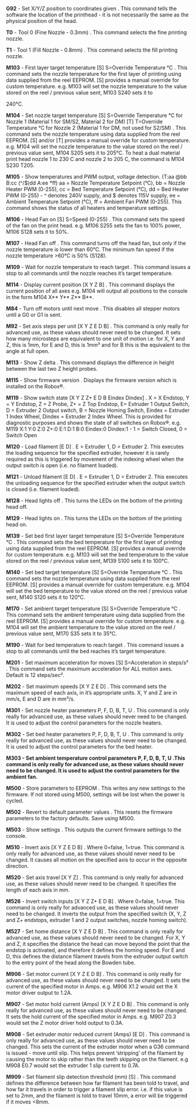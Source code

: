**G92** - Set X/Y/Z position to coordinates given . This command tells the software the location of the printhead - it is not necessarily the same as the physical position of the head.


**T0** - Tool 0 (Fine Nozzle - 0.3mm) . This command selects the fine printing nozzle.


**T1**  - Tool 1 (Fill Nozzle - 0.8mm) . This command selects the fill printing nozzle.


**M103** - First layer target temperature [S] S=Override Temperature °C . This command sets the nozzle temperature for the first layer of printing using data supplied from the reel EEPROM. [S] provides a manual override for custom temperature. e.g. M103 will set the nozzle temperature to the value stored on the reel / previous value sent, M103 S240 sets it to 

240°C.


**M104** - Set nozzle target temperature [S] S=Override Temperature °C for Nozzle 1 (Material 1 for SM/S2, Material 2 for DM) [T] T=Override Temperature °C for Nozzle 2 (Material 1 for DM, not used for S2/SM) . This command sets the nozzle temperature using data supplied from the reel EEPROM. [S] and/or [T] provides a manual override for custom temperature. e.g. M104 will set the nozzle temperature to the value stored on the reel / previous value sent, M104 S205 sets it to 205°C. To heat a dual material print head nozzle 1 to 230 C and nozzle 2 to 205 C, the command is M104 S230 T205.


**M105** - Show temperatures and PWM output, voltage detection. (T:aa @bb B:cc (^/$)dd A:ee *ff)  aa = Nozzle Temperature Setpoint (°C), bb = Nozzle Heater PWM (0-255), cc = Bed Temperature Setpoint (°C), dd = Bed Heater PWM (0-255) - ^ denotes 240V supply, and $ denotes 115V supply, ee = Ambient Temperature Setpoint (°C), ff = Ambient Fan PWM (0-255). This command shows the status of all heaters and temperature settings.


**M106** - Head Fan on [S] S=Speed (0-255) . This command sets the speed of the fan on the print head. e.g. M106 S255 sets the fan to 100% power, M106 S128 sets it to 50%.


**M107** - Head Fan off . This command turns off the head fan, but only if the nozzle temperature is lower than 60°C. The minimum fan speed if the nozzle temperature >60°C is 50% (S128).


**M109** - Wait for nozzle temperature to reach target . This command issues a stop to all commands until the nozzle reaches it’s target temperature.


**M114** - Display current position [X Y Z B] . This command displays the current position of all axes e.g. M104 will output all positions to the console in the form M104 X** Y** Z** B**.


**M84** - Turn off motors until next move . This disables all stepper motors until a G0 or G1 is sent.


**M92** - Set axis steps per unit [X Y Z E D B] . This command is only really for advanced use, as these values should never need to be changed. It sets how many microsteps are equivalent to one unit of motion i.e. for X, Y and Z, this is 1mm, for E and D, this is 1mm³ and for B this is the equivalent to the angle at full open.


**M113** - Show Z delta . This command displays the difference in height between the last two Z height probes.


**M115** - Show firmware version . Displays the firmware version which is installed on the Robox®.


**M119** - Show switch state [X Y Z Z+ E D B Eindex Dindex] . X = X Endstop, Y = Y Endstop, Z = Z Probe, Z+ = Z Top Endstop, E= Extruder 1 Output Switch, D = Extruder 2 Output  switch, B = Nozzle Homing Switch, Eindex = Extruder 1 Index Wheel, Dindex = Extruder 2 Index Wheel. This is provided for diagnostic purposes and shows the state of all switches on Robox®. e.g. M119 X:1 Y:0 Z:0 Z+:0 E:1 D:1 B:0 Eindex:0 Dindex:1 - 1 = Switch Closed, 0 = Switch Open


**M120** - Load filament [E D] . E = Extruder 1, D = Extruder 2. This executes the loading sequence for the specified extruder, however it is rarely required as this is triggered by movement of the indexing wheel when the output switch is open (i.e. no filament loaded).


**M121** - Unload filament [E D] . E = Extruder 1, D = Extruder 2. This executes the unloading sequence for the specified extruder when the output switch is closed (i.e. filament loaded).


**M128** - Head lights off . This turns the LEDs on the bottom of the printing head off.


**M129** - Head lights on . This turns the LEDs on the bottom of the printing head on.


**M139** - Set bed first layer target temperature [S] S=Override Temperature °C . This command sets the bed temperature for the first layer of printing using data supplied from the reel EEPROM. [S] provides a manual override for custom temperature. e.g. M103 will set the bed temperature to the value stored on the reel / previous value sent, M139 S100 sets it to 100°C.


**M140** - Set bed target temperature [S] S=Override Temperature °C . This command sets the nozzle temperature using data supplied from the reel EEPROM. [S] provides a manual override for custom temperature. e.g. M104 will set the bed temperature to the value stored on the reel / previous value sent, M140 S120 sets it to 120°C.


**M170** - Set ambient target temperature [S] S=Override Temperature °C . This command sets the ambient temperature using data supplied from the reel EEPROM. [S] provides a manual override for custom temperature. e.g. M104 will set the ambient temperature to the value stored on the reel / previous value sent, M170 S35 sets it to 35°C.


**M190** - Wait for bed temperature to reach target . This command issues a stop to all commands until the bed reaches it’s target temperature.


**M201** - Set maximum acceleration for moves [S] S=Acceleration in steps/s² . This command sets the maximum acceleration for ALL motion axes. Default is 12 steps/sec².


**M202** - Set maximum speeds [X Y Z E D] . This command sets the maximum speed of each axis, in it’s appropriate units. X, Y and Z are in mm/s, E and D are in mm³/s.


**M301** - Set nozzle heater parameters P, F, D, B, T, U . This command is only really for advanced use, as these values should never need to be changed. It is used to adjust the control parameters for the nozzle heaters.


**M302** - Set bed heater parameters P, F, D, B, T, U . This command is only really for advanced use, as these values should never need to be changed. It is used to adjust the control parameters for the bed heater.


**M303 - Set ambient temperature control parameters P, F, D, B, T, U .This command is only really for advanced use, as these values should never need to be changed. It is used to adjust the control parameters for the ambient fan.**


**M500** - Store parameters to EEPROM . This writes any new settings to the firmware. If not stored using M500, settings will be lost when the power is cycled.


**M502** - Revert to default parameter values . This resets the firmware parameters to the factory defaults. Save using M500.


**M503** - Show settings . This outputs the current firmware settings to the console.


**M510** - Invert axis [X Y Z E D B] . Where 0=false, 1=true. This command is only really for advanced use, as these values should never need to be changed. It causes all motion on the specified axis to occur in the opposite direction.


**M520** - Set axis travel [X Y Z] . This command is only really for advanced use, as these values should never need to be changed. It specifies the length of each axis in mm.


**M526** - Invert switch inputs [X Y Z Z+ E D B] . Where 0=false, 1=true. This command is only really for advanced use, as these values should never need to be changed. It inverts the output from the specified switch (X, Y, Z and Z+ endstops, extruder 1 and 2 output switches, nozzle homing switch).


**M527** -  Set home distance [X Y Z E D B] . This command is only really for advanced use, as these values should never need to be changed. For X, Y and Z, it specifies the distance the head can move beyond the point that the endstop is activated, and therefore it defines the homing speed. For E and D, this defines the distance filament travels from the extruder output switch to the entry point of the head along the Bowden tube.


**M906** - Set motor current [X Y Z E D B] . This command is only really for advanced use, as these values should never need to be changed. It sets the current of the specified motor in Amps. e.g. M906 X1.2 would set the X motor driver output to 1.2A.


**M907** - Set motor hold current (Amps) [X Y Z E D B] . This command is only really for advanced use, as these values should never need to be changed. It sets the hold current of the specified motor in Amps. e.g. M907 Z0.3 would set the Z motor driver hold output to 0.3A.


**M908** - Set extruder motor reduced current (Amps) [E D] . This command is only really for advanced use, as these values should never need to be changed. This sets the current of the extruder motor when a G36 command is issued - move until slip. This helps prevent ‘stripping’ of the filament by causing the motor to skip rather than the teeth skipping on the filament. e.g M908 E0.7 would set the extruder 1 slip current to 0.7A.


**M909** - Set filament slip detection threshold (mm) [S] . This command defines the difference between how far filament has been told to travel, and how far it travels in order to trigger a filament slip error. i.e. if this value is set to 2mm, and the filament is told to travel 10mm, a error will be triggered if it moves <8mm.